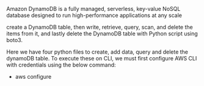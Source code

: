 Amazon DynamoDB is a fully managed, serverless, key-value NoSQL database designed to run high-performance applications at any scale

create a DynamoDB table, then write, retrieve, query, scan, and delete the items from it, and lastly delete the DynamoDB table with Python script using boto3.

Here we have four python files to create, add data, query and delete the dynamoDB table.
To execute these on CLI, we must first configure AWS CLI with credentials using the below command:
- aws configure